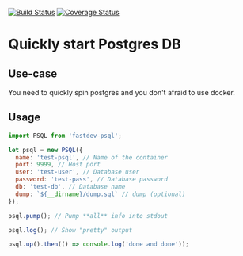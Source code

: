 [![Build Status](https://travis-ci.org/markelog/fastdev-psql.svg?branch=master)](https://travis-ci.org/markelog/fastdev-psql)
[![Coverage Status](https://coveralls.io/repos/github/markelog/fastdev-psql/badge.svg?branch=master)](https://coveralls.io/github/markelog/fastdev-psql?branch=master)

# Quickly start Postgres DB
## Use-case
You need to quickly spin postgres and you don't afraid to use docker.

## Usage
```js
import PSQL from 'fastdev-psql';

let psql = new PSQL({
  name: 'test-psql', // Name of the container
  port: 9999, // Host port
  user: 'test-user', // Database user
  password: 'test-pass', // Database password
  db: 'test-db', // Database name
  dump: `${__dirname}/dump.sql` // dump (optional)
});

psql.pump(); // Pump **all** info into stdout

psql.log(); // Show "pretty" output

psql.up().then(() => console.log('done and done'));
```
